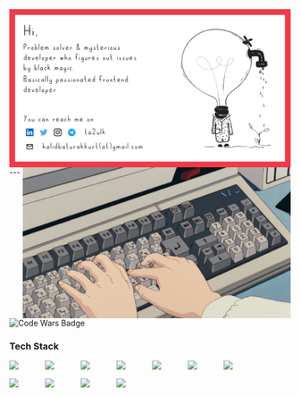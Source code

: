 
<img alt="keyboard" src="src/Github Header.png" align="right"/>
---
<img alt="keyboard" src="src/keyboard.gif" align="right" width="480" height="270"/>

![Code Wars Badge](https://www.codewars.com/users/cosakin/badges/micro)
<div>

### Tech Stack

  <div style="display:flex; flex-wrap:wrap; gap:1rem; margin-right: 1rem; margin-bottom: 1rem;">
    <img width="48" src="https://cdn.jsdelivr.net/gh/devicons/devicon/icons/html5/html5-original.svg" />
    <img width="48" src="https://cdn.jsdelivr.net/gh/devicons/devicon/icons/css3/css3-original.svg" />
    <img width="48" src="https://cdn.jsdelivr.net/gh/devicons/devicon/icons/sass/sass-original.svg" />
    <img width="48" src="https://cdn.jsdelivr.net/gh/devicons/devicon/icons/javascript/javascript-original.svg" />
    <img width="48" src="https://cdn.jsdelivr.net/gh/devicons/devicon/icons/typescript/typescript-original.svg" />
    <img width="48" src="https://cdn.jsdelivr.net/gh/devicons/devicon/icons/nodejs/nodejs-original.svg" />
    <img width="48" src="https://cdn.jsdelivr.net/gh/devicons/devicon/icons/react/react-original.svg" />
    <img width="48" src="https://cdn.jsdelivr.net/gh/devicons/devicon/icons/redux/redux-original.svg" />
    <img width="48" src="https://cdn.jsdelivr.net/gh/devicons/devicon/icons/graphql/graphql-plain.svg" />
    <img width="48" src="https://cdn.jsdelivr.net/gh/devicons/devicon/icons/jest/jest-plain.svg" />
    <img width="48" src="https://cdn.jsdelivr.net/gh/devicons/devicon/icons/nextjs/nextjs-original.svg" />
  </div>
</div>

